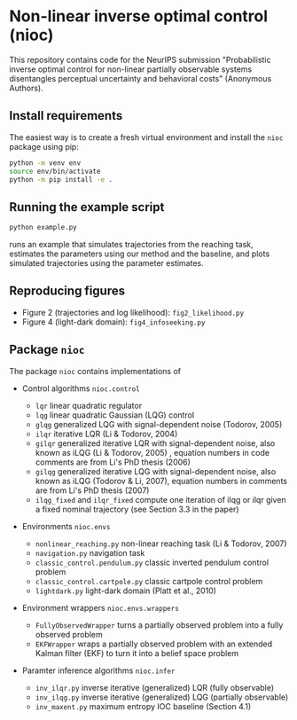 # Non-linear inverse optimal control (nioc)

This repository contains code for the NeurIPS submission "Probabilistic inverse optimal control for non-linear partially observable systems disentangles perceptual uncertainty and behavioral costs" (Anonymous Authors).

## Install requirements

The easiest way is to create a fresh virtual environment and install the `nioc` package using pip:

```bash
python -m venv env
source env/bin/activate
python -m pip install -e .
```

## Running the example script


```bash
python example.py
```

runs an example that simulates trajectories from the reaching task, estimates the parameters using our method and the baseline, and plots simulated trajectories using the parameter estimates.

## Reproducing figures

- Figure 2 (trajectories and log likelihood): `fig2_likelihood.py`
- Figure 4 (light-dark domain): `fig4_infoseeking.py`

## Package `nioc`
The package `nioc` contains implementations of 

- Control algorithms `nioc.control`
    - `lqr` linear quadratic regulator
    - `lqg` linear quadratic Gaussian (LQG) control
    - `glqg` generalized LQG with signal-dependent noise (Todorov, 2005)
    - `ilqr` iterative LQR (Li & Todorov, 2004) 
    - `gilqr` generalized iterative LQR with signal-dependent noise, also known as iLQG (Li & Todorov, 2005) , equation numbers in code comments are from Li's PhD
      thesis (2006)
    - `gilqg` generalized iterative LQG with signal-dependent noise, also known as iLQG (Todorov & Li, 2007), equation numbers in comments are from Li's PhD thesis (2007)
    - `ilqg_fixed` and `ilqr_fixed` compute one iteration of ilqg or ilqr given a fixed nominal trajectory (see Section 3.3 in the paper)

- Environments `nioc.envs`
  - `nonlinear_reaching.py` non-linear reaching task (Li & Todorov, 2007)
  - `navigation.py` navigation task
  - `classic_control.pendulum.py` classic inverted pendulum control problem
  - `classic_control.cartpole.py` classic cartpole control problem
  - `lightdark.py` light-dark domain (Platt et al., 2010)

- Environment wrappers `nioc.envs.wrappers`
    - `FullyObservedWrapper` turns a partially observed problem into a fully observed problem
    - `EKFWrapper` wraps a partially observed problem with an extended Kalman filter (EKF) to turn it into a belief space problem

- Paramter inference algorithms `nioc.infer`
    - `inv_ilqr.py` inverse iterative (generalized) LQR (fully observable)
    - `inv_ilqg.py` inverse iterative (generalized) LQG (partially observable)
    - `inv_maxent.py` maximum entropy IOC baseline (Section 4.1)
